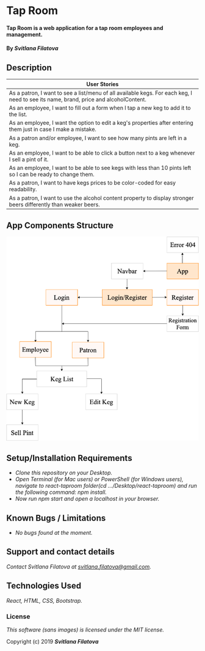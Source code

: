 # Tap Room

#### Tap Room is a web application for a tap room employees and management.

#### By _**Svitlana Filatova**_

## Description

| User Stories                                                                                                                         |
| ------------------------------------------------------------------------------------------------------------------------------------ |
| As a patron, I want to see a list/menu of all available kegs. For each keg, I need to see its name, brand, price and alcoholContent. |
| As an employee, I want to fill out a form when I tap a new keg to add it to the list.                                                |
| As an employee, I want the option to edit a keg's properties after entering them just in case I make a mistake.                      |
| As a patron and/or employee, I want to see how many pints are left in a keg.                                                         |
| As an employee, I want to be able to click a button next to a keg whenever I sell a pint of it.                                      |
| As an employee, I want to be able to see kegs with less than 10 pints left so I can be ready to change them.                         |
| As a patron, I want to have kegs prices to be color-coded for easy readability.                                                      |
| As a patron, I want to use the alcohol content property to display stronger beers differently than weaker beers.                     |

## App Components Structure

![](app_components_structure.png)

## Setup/Installation Requirements

- _Clone this repository on your Desktop._
- _Open Terminal (for Mac users) or PowerShell (for Windows users), navigate to react-taproom folder(cd .../Desktop/react-taproom) and run the following command: npm install._
- _Now run npm start and open a localhost in your browser._

## Known Bugs / Limitations

- _No bugs found at the moment._

## Support and contact details

_Contact Svitlana Filatova at svitlana.filatova@gmail.com._

## Technologies Used

_React, HTML, CSS, Bootstrap._

### License

_This software (sans images) is licensed under the MIT license._

Copyright (c) 2019 **_Svitlana Filatova_**
